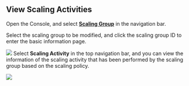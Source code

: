 ## View Scaling Activities

Open the Console, and select [**Scaling Group**](https://console.qcloud.com/autoscaling) in the navigation bar.

Select the scaling group to be modified, and click the scaling group ID to enter the basic information page.

![](https://mc.qcloudimg.com/static/img/bae3ec563534769d6c38143b60299d74/image.png)
Select **Scaling Activity** in the top navigation bar, and you can view the information of the scaling activity that has been performed by the scaling group based on the scaling policy.

![](https://mc.qcloudimg.com/static/img/be90d8d34240120a87838e8f56c7b67f/image+%281%29.png)
